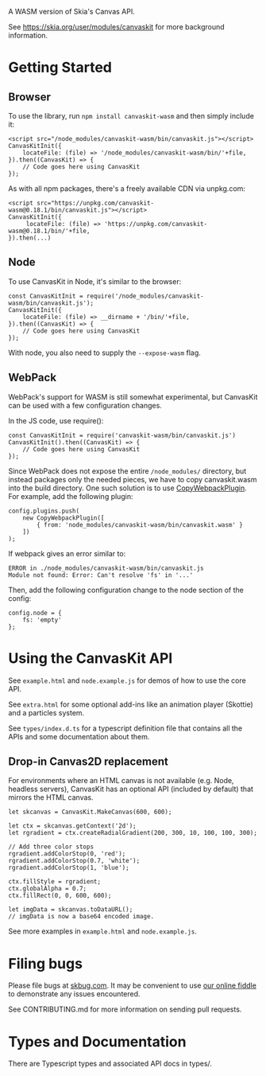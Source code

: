 A WASM version of Skia's Canvas API.

See https://skia.org/user/modules/canvaskit for more background information.

# Getting Started

## Browser
To use the library, run `npm install canvaskit-wasm` and then simply include it:

    <script src="/node_modules/canvaskit-wasm/bin/canvaskit.js"></script>
    CanvasKitInit({
        locateFile: (file) => '/node_modules/canvaskit-wasm/bin/'+file,
    }).then((CanvasKit) => {
        // Code goes here using CanvasKit
    });

As with all npm packages, there's a freely available CDN via unpkg.com:

    <script src="https://unpkg.com/canvaskit-wasm@0.18.1/bin/canvaskit.js"></script>
    CanvasKitInit({
         locateFile: (file) => 'https://unpkg.com/canvaskit-wasm@0.18.1/bin/'+file,
    }).then(...)

## Node
To use CanvasKit in Node, it's similar to the browser:

    const CanvasKitInit = require('/node_modules/canvaskit-wasm/bin/canvaskit.js');
    CanvasKitInit({
        locateFile: (file) => __dirname + '/bin/'+file,
    }).then((CanvasKit) => {
        // Code goes here using CanvasKit
    });

With node, you also need to supply the `--expose-wasm` flag.

## WebPack

WebPack's support for WASM is still somewhat experimental, but CanvasKit can be
used with a few configuration changes.

In the JS code, use require():

    const CanvasKitInit = require('canvaskit-wasm/bin/canvaskit.js')
    CanvasKitInit().then((CanvasKit) => {
        // Code goes here using CanvasKit
    });

Since WebPack does not expose the entire `/node_modules/` directory, but instead
packages only the needed pieces, we have to copy canvaskit.wasm into the build directory.
One such solution is to use [CopyWebpackPlugin](https://github.com/webpack-contrib/copy-webpack-plugin).
For example, add the following plugin:

    config.plugins.push(
        new CopyWebpackPlugin([
            { from: 'node_modules/canvaskit-wasm/bin/canvaskit.wasm' }
        ])
    );

If webpack gives an error similar to:

    ERROR in ./node_modules/canvaskit-wasm/bin/canvaskit.js
    Module not found: Error: Can't resolve 'fs' in '...'

Then, add the following configuration change to the node section of the config:

    config.node = {
        fs: 'empty'
    };


# Using the CanvasKit API

See `example.html` and `node.example.js` for demos of how to use the core API.

See `extra.html` for some optional add-ins like an animation player (Skottie)
and a particles system.

See `types/index.d.ts` for a typescript definition file that contains all the
APIs and some documentation about them.

## Drop-in Canvas2D replacement
For environments where an HTML canvas is not available (e.g. Node, headless servers),
CanvasKit has an optional API (included by default) that mirrors the HTML canvas.

    let skcanvas = CanvasKit.MakeCanvas(600, 600);

    let ctx = skcanvas.getContext('2d');
    let rgradient = ctx.createRadialGradient(200, 300, 10, 100, 100, 300);

    // Add three color stops
    rgradient.addColorStop(0, 'red');
    rgradient.addColorStop(0.7, 'white');
    rgradient.addColorStop(1, 'blue');

    ctx.fillStyle = rgradient;
    ctx.globalAlpha = 0.7;
    ctx.fillRect(0, 0, 600, 600);

    let imgData = skcanvas.toDataURL();
    // imgData is now a base64 encoded image.

See more examples in `example.html` and `node.example.js`.


# Filing bugs

Please file bugs at [skbug.com](skbug.com).
It may be convenient to use [our online fiddle](jsfiddle.skia.org/canvaskit) to demonstrate any issues encountered.

See CONTRIBUTING.md for more information on sending pull requests.

# Types and Documentation

There are Typescript types and associated API docs in types/.
